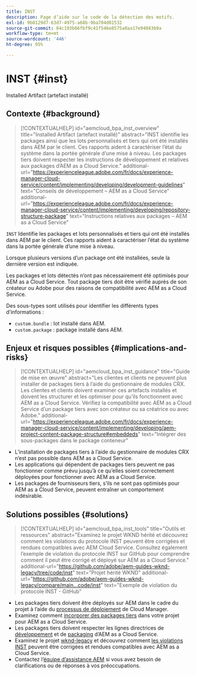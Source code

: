 ```yaml
---
title: INST
description: Page d’aide sur le code de la détection des motifs.
exl-id: 9b8129d7-63d7-4975-a68b-9ba704d01532
source-git-commit: 84c193b66fbf9c41f546e8575a0aa17e94043b9a
workflow-type: tm+mt
source-wordcount: '446'
ht-degree: 95%

---
```


# INST {#inst}

Installed Artifact (artefact installé)

## Contexte {#background}

>[!CONTEXTUALHELP]
>id="aemcloud_bpa_inst_overview"
>title="Installed Artifact (artefact installé)"
>abstract="INST identifie les packages ainsi que les lots personnalisés et tiers qui ont été installés dans AEM par le client. Ces rapports aident à caractériser l’état du système dans la portée générale d’une mise à niveau. Les packages tiers doivent respecter les instructions de développement et relatives aux packages d’AEM as a Cloud Service."
>additional-url="https://experienceleague.adobe.com/fr/docs/experience-manager-cloud-service/content/implementing/developing/development-guidelines" text="Conseils de développement – AEM as a Cloud Service"
>additional-url="https://experienceleague.adobe.com/fr/docs/experience-manager-cloud-service/content/implementing/developing/repository-structure-package" text="Instructions relatives aux packages – AEM as a Cloud Service"

`INST`  Identifie les packages et lots personnalisés et tiers qui ont été installés dans AEM par le client. Ces rapports aident à caractériser l’état du système dans la portée générale d’une mise à niveau.

Lorsque plusieurs versions d’un package ont été installées, seule la dernière version est indiquée.

Les packages et lots détectés n’ont pas nécessairement été optimisés pour AEM as a Cloud Service. Tout package tiers doit être vérifié auprès de son créateur ou Adobe pour des raisons de compatibilité avec AEM as a Cloud Service.

Des sous-types sont utilisés pour identifier les différents types d’informations :

* `custom.bundle` : lot installé dans AEM.
* `custom.package` : package installé dans AEM.

## Enjeux et risques possibles {#implications-and-risks}

>[!CONTEXTUALHELP]
>id="aemcloud_bpa_inst_guidance"
>title="Guide de mise en œuvre"
>abstract="Les clientes et clients ne peuvent plus installer de packages tiers à l’aide du gestionnaire de modules CRX. Les clientes et clients doivent examiner ces artefacts installés et doivent les structurer et les optimiser pour qu’ils fonctionnent avec AEM as a Cloud Service. Vérifiez la compatibilité avec AEM as a Cloud Service d’un package tiers avec son créateur ou sa créatrice ou avec Adobe."
>additional-url="https://experienceleague.adobe.com/fr/docs/experience-manager-cloud-service/content/implementing/developing/aem-project-content-package-structure#embeddeds" text="Intégrer des sous-packages dans le package conteneur"


* L’installation de packages tiers à l’aide du gestionnaire de modules CRX n’est pas possible dans AEM as a Cloud Service.
* Les applications qui dépendent de packages tiers peuvent ne pas fonctionner comme prévu jusqu’à ce qu’elles soient correctement déployées pour fonctionner avec AEM as a Cloud Service.
* Les packages de fournisseurs tiers, s’ils ne sont pas optimisés pour AEM as a Cloud Service, peuvent entraîner un comportement indésirable.

## Solutions possibles {#solutions}

>[!CONTEXTUALHELP]
>id="aemcloud_bpa_inst_tools"
>title="Outils et ressources"
>abstract="Examinez le projet WKND hérité et découvrez comment les violations du protocole INST peuvent être corrigées et rendues compatibles avec AEM Cloud Service. Consultez également l’exemple de violation du protocole INST sur GitHub pour comprendre comment il peut être corrigé et déployé sur AEM as a Cloud Service."
>additional-url="https://github.com/adobe/aem-guides-wknd-legacy/tree/code/inst" text="Projet hérité WKND"
>additional-url="https://github.com/adobe/aem-guides-wknd-legacy/compare/main...code/inst" text="Exemple de violation du protocole INST - GitHub"

* Les packages tiers doivent être déployés sur AEM dans le cadre du projet à l’aide du [processus de déploiement](https://experienceleague.adobe.com/en/docs/experience-manager-cloud-service/content/implementing/using-cloud-manager/deploy-code#deployment-process) de Cloud Manager.
* Examinez comment [incorporer des packages tiers](https://experienceleague.adobe.com/en/docs/experience-manager-cloud-service/content/implementing/developing/aem-project-content-package-structure#embedding-3rd-party-packages) dans votre projet pour AEM as a Cloud Service.
* Les packages tiers doivent respecter les lignes directrices de [développement](https://experienceleague.adobe.com/fr/docs/experience-manager-cloud-service/content/implementing/developing/development-guidelines) et de [packaging](https://experienceleague.adobe.com/fr/docs/experience-manager-cloud-service/content/implementing/developing/repository-structure-package) d’AEM as a Cloud Service.
* Examinez le projet [wknd-legacy](https://github.com/adobe/aem-guides-wknd-legacy/tree/code/inst) et découvrez comment [les violations INST](https://github.com/adobe/aem-guides-wknd-legacy/compare/main...code/inst) peuvent être corrigées et rendues compatibles avec AEM as a Cloud Service.
* Contactez l’[équipe d’assistance AEM](https://helpx.adobe.com/fr/enterprise/using/support-for-experience-cloud.html) si vous avez besoin de clarifications ou de réponses à vos préoccupations.
